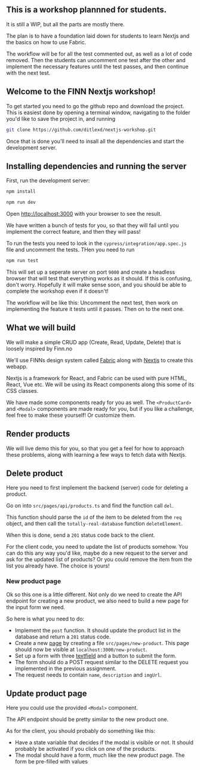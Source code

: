 
## This is a workshop plannned for students.

It is still a WIP, but all the parts are mostly there. 

The plan is to have a foundation laid down for students to learn Nextjs and the basics on how to use Fabric.

The workflow will be for all the test commented out, as well as a lot of code removed. Then the students can uncomment
one test after the other and implement the necessary features until the test passes, and then continue with the next test.


## Welcome to the FINN Nextjs workshop!

To get started you need to go the github repo and download the project.
This is easiest done by opening a terminal window, navigating to the folder you'd like to save the project in,
and running 
```bash
git clone https://github.com/ditlexd/nextjs-workshop.git
```

Once that is done you'll need to insall all the dependencies and start the development server.

## Installing dependencies and running the server

First, run the development server:

```bash
npm install

npm run dev
```


Open [http://localhost:3000](http://localhost:3000) with your browser to see the result.

We have written a bunch of tests for you, so that they will fail until you implement the correct feature,
and then they will pass!

To run the tests you need to look in the `cypress/integration/app.spec.js` file and uncomment the tests.
THen you need to run
```bash
npm run test
```

This will set up a seperate server on port `9000` and create a headless browser that will test that everything
works as it should. If this is confusing, don't worry. Hopefully it will make sense soon, and you should be able
to complete the workshop even if it doesn't! 

The workflow will be like this: Uncomment the next test, then work on implementing the feature it tests until it passes.
Then on to the next one.

## What we will build

We will make a simple CRUD app (Create, Read, Update, Delete) that is loosely inspired by Finn.no

We'll use FINNs design system called [Fabric](https://www.fabric-ds.io/) along with [Nextjs](https://nextjs.org/) to create this webapp.

Nextjs is a framework for React, and Fabric can be used with pure HTML, React, Vue etc. We will be using its React components along this
some of its CSS classes. 

We have made some components ready for you as well. The `<ProductCard>` and `<Modal>` components are 
made ready for you, but if you like a challenge, feel free to make these yourself! Or customize them.

## Render products

We will live demo this for you, so that you get a feel for how to approach these problems, along with learning a few ways
to fetch data with Nextjs. 

## Delete product

Here you need to first implement the backend (server) code for deleting a product. 

Go on into `src/pages/api/products.ts` and find the function call `del`. 

This function should parse the `id` of the item to be deleted from the `req` object, and then call the `totally-real-database` 
function `deleteElement`.

When this is done, send a `201` status code back to the client.

For the client code, you need to update the list of products somehow. You can do this any way you'd like, maybe do a new
request to the server and ask for the updated list of products?
Or you could remove the item from the list you already have. The choice is yours! 

### New product page

Ok so this one is a little different. Not only do we need to create the API endpoint for creating a new product, we also
need to build a new page for the input form we need. 

So here is what you need to do: 
- Implement the `post` function. It should update the product list in the database and return a `201` status code. 
- Create a new [page](https://nextjs.org/docs/basic-features/pages) by creating a file `src/pages/new-product`. This page should now be visible at `localhost:3000/new-product`.
- Set up a form with three [textfield](https://react.fabric-ds.io/textfield) and a button to submit the form.
- The form should do a POST request similar to the DELETE request you implemented in the previous assignment.
- The request needs to contain `name`, `description` and `imgUrl`. 


## Update product page

Here you could use the provided `<Modal>` component.

The API endpoint should be pretty similar to the new product one.

As for the client, you should probably do something like this:
- Have a state variable that decides if the modal is visibile or not. It should probably be activated if you click on
one of the products.
- The modal should have a form, much like the new product page. The form be pre-filled with values


